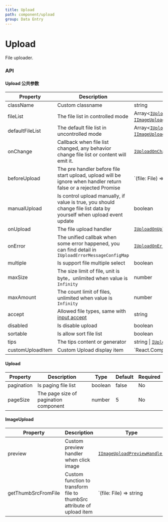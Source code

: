 ```yaml
---
title: Upload
path: component/upload
group: Data Entry
---
```


# Upload

File uploader.

### API

#### Upload 公共参数

| Property         | Description                                                                                                               | Type                                                                                                                                                    | Default    | Required |
| ---------------- | ------------------------------------------------------------------------------------------------------------------------- | ------------------------------------------------------------------------------------------------------------------------------------------------------- | ---------- | -------- |
| className        | Custom classname                                                                                                          | string                                                                                                                                                  |            | No       |
| fileList         | The file list in controlled mode                                                                                          | Array<[`IUploadFileItem`](../../apidoc/interfaces/IUploadFileItem.html) \| [`IImageUploadFileItem`](../../apidoc/interfaces/IImageUploadFileItem.html)> |            | No       |
| defaultFileList  | The default file list in uncontrolled mode                                                                                | Array<[`IUploadFileItem`](../../apidoc/interfaces/IUploadFileItem.html) \| [`IImageUploadFileItem`](../../apidoc/interfaces/IImageUploadFileItem.html)> |            | No       |
| onChange         | Callback when file list changed, any behavior change file list or content will emit it.                                   | [`IUploadOnChangeHandler`](../../apidoc/interfaces/IUploadOnChangeHandler.html)                                                                         |            | Yes      |
| beforeUpload     | The pre handler before file start upload, upload will be ignore when handler return false or a rejected Promise           | `(file: File) => boolean | Promise<void>`                                                                                                               |            | No       |
| manualUpload     | Is control upload manually, if value is true, you should change file list data by yourself when upload event update       | boolean                                                                                                                                                 | false      | No       |
| onUpload         | The file upload handler                                                                                                   | [`IUploadOnUploadHandler`](<(../../apidoc/interfaces/IUploadOnUploadHandler.html)>)                                                                     |            | No       |
| onError          | The unified callbak when some error happened, you can find detail in `IUploadErrorMessageConfigMap`                       | [`IUploadOnErrorHandler`](../../apidoc/interfaces/IUploadOnErrorHandler.html)                                                                           | No         |
| multiple         | Is support file multiple select                                                                                           | boolean                                                                                                                                                 | false      | No       |
| maxSize          | The size limit of file, unit is byte，unlimited when value is `Infinity`                                                  | number                                                                                                                                                  | `Infinity` | No       |
| maxAmount        | The count limit of files, unlimited when value is `Infinity`                                                              | number                                                                                                                                                  | `Infinity` | No       |
| accept           | Allowed file types, same with [input accept](https://developer.mozilla.org/en-US/docs/Web/HTML/Element/input/file#accept) | string                                                                                                                                                  |            | No       |
| disabled         | Is disable upload                                                                                                         | boolean                                                                                                                                                 |            | No       |
| sortable         | Is allow sort file list                                                                                                   | boolean                                                                                                                                                 | false      | No       |
| tips             | The tips content or generator                                                                                             | string \| [`IUploadTipsFunc`](../../apidoc/interfaces/IUploadTipsFunc.html)                                                                             |            | No       |
| customUploadItem | Custom Upload display item                                                                                                | `React.ComponentType<IUploadFileItem|IImageUploadFileItem>`                                                                                             |            | No       |

#### Upload

| Property   | Description                           | Type    | Default | Required |
| ---------- | ------------------------------------- | ------- | ------- | -------- |
| pagination | Is paging file list                   | boolean | false   | No       |
| pageSize   | The page size of pagination component | number  | 5       | No       |

#### ImageUpload

| Property            | Description                                                            | Type                                                                                    | Default                                | Required |
| ------------------- | ---------------------------------------------------------------------- | --------------------------------------------------------------------------------------- | -------------------------------------- | -------- |
| preview             | Custom preview handler when click image                                | [`IImageUploadPreviewHandler`](../../apidoc/interfaces/IImageUploadPreviewHandler.html) | PreviewImages( without failed images ) | No       |
| getThumbSrcFromFile | Custom function to transform file to thumbSrc attribute of upload item | `(file: File) => string | Promise<string>`                                              | FileReader implement                   | No       |
